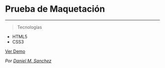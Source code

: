 # Prueba de Maquetación 
***

> Tecnologías

* HTML5
* CSS3

[Ver Demo](http://dmsanchez86.github.io/testTemplate)

*Por [Daniel M. Sanchez](http://dmsanchez86.github.io)*